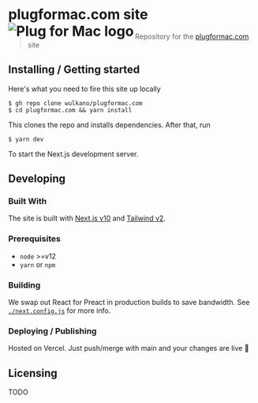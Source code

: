 <h1>
plugformac.com site <img src="./public/favicon.ico" alt="Plug for Mac logo" align="left">
</h1>

> Repository for the [plugformac.com](https://plugformac.com) site

## Installing / Getting started

Here's what you need to fire this site up locally

```shell
$ gh repo clone wulkano/plugformac.com
$ cd plugformac.com && yarn install
```

This clones the repo and installs dependencies. After that, run

```shell
$ yarn dev
```

To start the Next.js development server.

## Developing

### Built With

The site is built with [Next.js v10](https://nextjs.org/docs) and [Tailwind v2](https://tailwindcss.com/).

### Prerequisites

- `node` >=v12
- `yarn` or `npm`

### Building

We swap out React for Preact in production builds to save bandwidth.
See [`./next.config.js`](https://github.com/wulkano/plugformac.com/blob/main/next.config.js) for more info.

### Deploying / Publishing

Hosted on Vercel. Just push/merge with main and your changes are live 🎉

## Licensing

TODO
